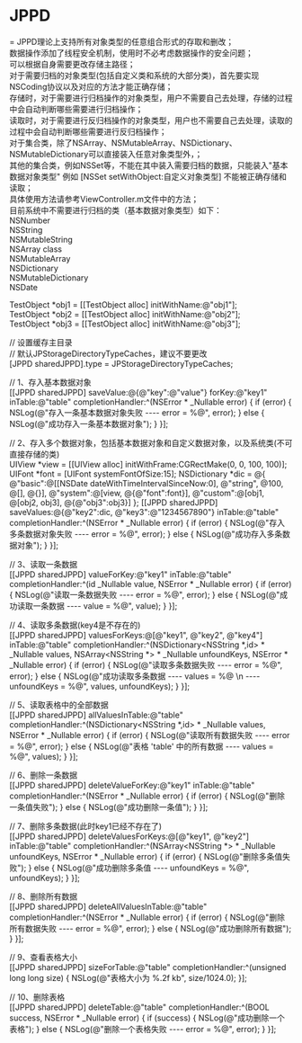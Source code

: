# JPPD
=
JPPD理论上支持所有对象类型的任意组合形式的存取和删改；     
数据操作添加了线程安全机制，使用时不必考虑数据操作的安全问题；     
可以根据自身需要更改存储主路径；     
对于需要归档的对象类型(包括自定义类和系统的大部分类)，首先要实现NSCoding协议以及对应的方法才能正确存储；     
存储时，对于需要进行归档操作的对象类型，用户不需要自己去处理，存储的过程中会自动判断哪些需要进行归档操作；     
读取时，对于需要进行反归档操作的对象类型，用户也不需要自己去处理，读取的过程中会自动判断哪些需要进行反归档操作；     
对于集合类，除了NSArray、NSMutableArray、NSDictionary、NSMutableDictionary可以直接装入任意对象类型外，；     
其他的集合类，例如NSSet等，不能在其中装入需要归档的数据，只能装入"基本数据对象类型"
例如 [NSSet setWithObject:自定义对象类型] 不能被正确存储和读取；     
具体使用方法请参考ViewController.m文件中的方法；    
目前系统中不需要进行归档的类（基本数据对象类型）如下：     
NSNumber    
NSString    
NSMutableString     
NSArray class    
NSMutableArray    
NSDictionary    
NSMutableDictionary    
NSDate    


TestObject *obj1 = [[TestObject alloc] initWithName:@"obj1"];   
TestObject *obj2 = [[TestObject alloc] initWithName:@"obj2"];    
TestObject *obj3 = [[TestObject alloc] initWithName:@"obj3"];    


// 设置缓存主目录     
// 默认JPStorageDirectoryTypeCaches，建议不要更改     
[JPPD sharedJPPD].type = JPStorageDirectoryTypeCaches;    

// 1、存入基本数据对象    
[[JPPD sharedJPPD] saveValue:@{@"key":@"value"} forKey:@"key1" inTable:@"table" completionHandler:^(NSError * _Nullable error) {
if (error) {
NSLog(@"存入一条基本数据对象失败 ---- error = %@", error);
} else {
NSLog(@"成功存入一条基本数据对象");
}
}];

// 2、存入多个数据对象，包括基本数据对象和自定义数据对象，以及系统类(不可直接存储的类)    
UIView *view = [[UIView alloc] initWithFrame:CGRectMake(0, 0, 100, 100)];
UIFont *font = [UIFont systemFontOfSize:15];
NSDictionary *dic = @{
@"basic":@[[NSDate dateWithTimeIntervalSinceNow:0], @"string", @100, @[], @{}],
@"system":@[view, @{@"font":font}],
@"custom":@[obj1, @[obj2, obj3], @{@"obj3":obj3}]
};
[[JPPD sharedJPPD] saveValues:@{@"key2":dic, @"key3":@"1234567890"} inTable:@"table" completionHandler:^(NSError * _Nullable error) {
if (error) {
NSLog(@"存入多条数据对象失败 ---- error = %@", error);
} else {
NSLog(@"成功存入多条数据对象");
}
}];

// 3、读取一条数据    
[[JPPD sharedJPPD] valueForKey:@"key1" inTable:@"table" completionHandler:^(id  _Nullable value, NSError * _Nullable error) {
if (error) {
NSLog(@"读取一条数据失败 ---- error = %@", error);
} else {
NSLog(@"成功读取一条数据 ---- value = %@", value);
}
}];

// 4、读取多条数据(key4是不存在的)    
[[JPPD sharedJPPD] valuesForKeys:@[@"key1", @"key2", @"key4"] inTable:@"table" completionHandler:^(NSDictionary<NSString *,id> * _Nullable values, NSArray<NSString *> * _Nullable unfoundKeys, NSError * _Nullable error) {
if (error) {
NSLog(@"读取多条数据失败 ---- error = %@", error);
} else {
NSLog(@"成功读取多条数据 ---- values = %@ \n ---- unfoundKeys = %@", values, unfoundKeys);
}
}];

// 5、读取表格中的全部数据    
[[JPPD sharedJPPD] allValuesInTable:@"table" completionHandler:^(NSDictionary<NSString *,id> * _Nullable values, NSError * _Nullable error) {
if (error) {
NSLog(@"读取所有数据失败 ---- error = %@", error);
} else {
NSLog(@"表格 'table' 中的所有数据 ---- values = %@", values);
}
}];

// 6、删除一条数据    
[[JPPD sharedJPPD] deleteValueForKey:@"key1" inTable:@"table" completionHandler:^(NSError * _Nullable error) {
if (error) {
NSLog(@"删除一条值失败");
} else {
NSLog(@"成功删除一条值");
}
}];

// 7、删除多条数据(此时key1已经不存在了)    
[[JPPD sharedJPPD] deleteValuesForKeys:@[@"key1", @"key2"] inTable:@"table" completionHandler:^(NSArray<NSString *> * _Nullable unfoundKeys, NSError * _Nullable error) {
if (error) {
NSLog(@"删除多条值失败");
} else {
NSLog(@"成功删除多条值 ---- unfoundKeys = %@", unfoundKeys);
}
}];


// 8、删除所有数据    
[[JPPD sharedJPPD] deleteAllValuesInTable:@"table" completionHandler:^(NSError * _Nullable error) {
if (error) {
NSLog(@"删除所有数据失败 ---- error = %@", error);
} else {
NSLog(@"成功删除所有数据");
}
}];

// 9、查看表格大小    
[[JPPD sharedJPPD] sizeForTable:@"table" completionHandler:^(unsigned long long size) {
NSLog(@"表格大小为 %.2f kb", size/1024.0);
}];

// 10、删除表格    
[[JPPD sharedJPPD] deleteTable:@"table" completionHandler:^(BOOL success, NSError * _Nullable error) {
if (success) {
NSLog(@"成功删除一个表格");
} else {
NSLog(@"删除一个表格失败 ---- error = %@", error);
}
}];
